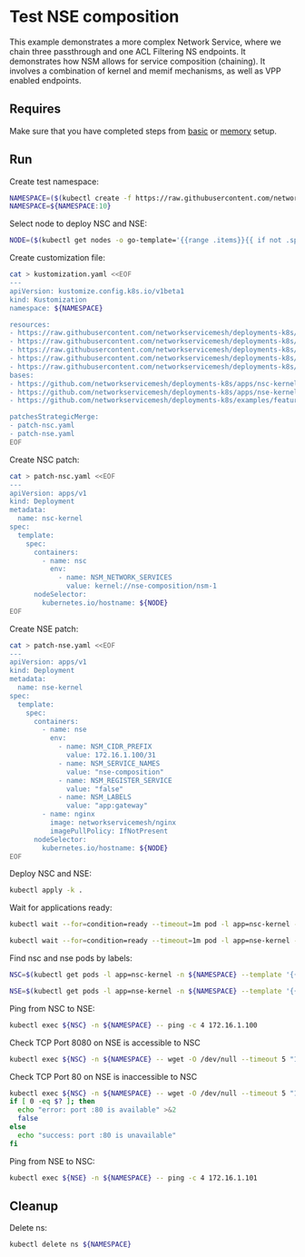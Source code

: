 # Test NSE composition

This example demonstrates a more complex Network Service, where we chain three passthrough and one ACL Filtering NS endpoints.
It demonstrates how NSM allows for service composition (chaining).
It involves a combination of kernel and memif mechanisms, as well as VPP enabled endpoints.

## Requires

Make sure that you have completed steps from [basic](../../basic) or [memory](../../memory) setup.

## Run

Create test namespace:
```bash
NAMESPACE=($(kubectl create -f https://raw.githubusercontent.com/networkservicemesh/deployments-k8s/8a42d7ab4006f70e9e3e9aabc38c97283a3b4aeb/examples/features/namespace.yaml)[0])
NAMESPACE=${NAMESPACE:10}
```

Select node to deploy NSC and NSE:
```bash
NODE=($(kubectl get nodes -o go-template='{{range .items}}{{ if not .spec.taints  }}{{index .metadata.labels "kubernetes.io/hostname"}} {{end}}{{end}}')[0])
```

Create customization file:
```bash
cat > kustomization.yaml <<EOF
---
apiVersion: kustomize.config.k8s.io/v1beta1
kind: Kustomization
namespace: ${NAMESPACE}

resources:
- https://raw.githubusercontent.com/networkservicemesh/deployments-k8s/8a42d7ab4006f70e9e3e9aabc38c97283a3b4aeb/examples/features/nse-composition/config-file.yaml
- https://raw.githubusercontent.com/networkservicemesh/deployments-k8s/8a42d7ab4006f70e9e3e9aabc38c97283a3b4aeb/examples/features/nse-composition/passthrough-1.yaml
- https://raw.githubusercontent.com/networkservicemesh/deployments-k8s/8a42d7ab4006f70e9e3e9aabc38c97283a3b4aeb/examples/features/nse-composition/passthrough-2.yaml
- https://raw.githubusercontent.com/networkservicemesh/deployments-k8s/8a42d7ab4006f70e9e3e9aabc38c97283a3b4aeb/examples/features/nse-composition/passthrough-3.yaml
- https://raw.githubusercontent.com/networkservicemesh/deployments-k8s/8a42d7ab4006f70e9e3e9aabc38c97283a3b4aeb/examples/features/nse-composition/nse-composition-ns.yaml
bases:
- https://github.com/networkservicemesh/deployments-k8s/apps/nsc-kernel?ref=8a42d7ab4006f70e9e3e9aabc38c97283a3b4aeb
- https://github.com/networkservicemesh/deployments-k8s/apps/nse-kernel?ref=8a42d7ab4006f70e9e3e9aabc38c97283a3b4aeb
- https://github.com/networkservicemesh/deployments-k8s/examples/features/nse-composition/nse-firewall?ref=8a42d7ab4006f70e9e3e9aabc38c97283a3b4aeb

patchesStrategicMerge:
- patch-nsc.yaml
- patch-nse.yaml
EOF
```

Create NSC patch:
```bash
cat > patch-nsc.yaml <<EOF
---
apiVersion: apps/v1
kind: Deployment
metadata:
  name: nsc-kernel
spec:
  template:
    spec:
      containers:
        - name: nsc
          env:
            - name: NSM_NETWORK_SERVICES
              value: kernel://nse-composition/nsm-1
      nodeSelector:
        kubernetes.io/hostname: ${NODE}
EOF
```

Create NSE patch:
```bash
cat > patch-nse.yaml <<EOF
---
apiVersion: apps/v1
kind: Deployment
metadata:
  name: nse-kernel
spec:
  template:
    spec:
      containers:
        - name: nse
          env:
            - name: NSM_CIDR_PREFIX
              value: 172.16.1.100/31
            - name: NSM_SERVICE_NAMES
              value: "nse-composition"
            - name: NSM_REGISTER_SERVICE
              value: "false"
            - name: NSM_LABELS
              value: "app:gateway"
        - name: nginx
          image: networkservicemesh/nginx
          imagePullPolicy: IfNotPresent
      nodeSelector:
        kubernetes.io/hostname: ${NODE}
EOF
```

Deploy NSC and NSE:
```bash
kubectl apply -k .
```

Wait for applications ready:
```bash
kubectl wait --for=condition=ready --timeout=1m pod -l app=nsc-kernel -n ${NAMESPACE}
```
```bash
kubectl wait --for=condition=ready --timeout=1m pod -l app=nse-kernel -n ${NAMESPACE}
```

Find nsc and nse pods by labels:
```bash
NSC=$(kubectl get pods -l app=nsc-kernel -n ${NAMESPACE} --template '{{range .items}}{{.metadata.name}}{{"\n"}}{{end}}')
```
```bash
NSE=$(kubectl get pods -l app=nse-kernel -n ${NAMESPACE} --template '{{range .items}}{{.metadata.name}}{{"\n"}}{{end}}')
```

Ping from NSC to NSE:
```bash
kubectl exec ${NSC} -n ${NAMESPACE} -- ping -c 4 172.16.1.100
```

Check TCP Port 8080 on NSE is accessible to NSC
```bash
kubectl exec ${NSC} -n ${NAMESPACE} -- wget -O /dev/null --timeout 5 "172.16.1.100:8080"
```

Check TCP Port 80 on NSE is inaccessible to NSC
```bash
kubectl exec ${NSC} -n ${NAMESPACE} -- wget -O /dev/null --timeout 5 "172.16.1.100:80"
if [ 0 -eq $? ]; then
  echo "error: port :80 is available" >&2
  false
else
  echo "success: port :80 is unavailable"
fi
```

Ping from NSE to NSC:
```bash
kubectl exec ${NSE} -n ${NAMESPACE} -- ping -c 4 172.16.1.101
```

## Cleanup

Delete ns:
```bash
kubectl delete ns ${NAMESPACE}
```
